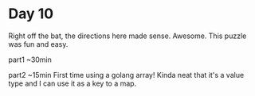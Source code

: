 # Day 10

Right off the bat, the directions here made sense. Awesome. This puzzle was fun and easy.

part1 ~30min

part2 ~15min First time using a golang array! Kinda neat that it's a value type and I can use it as a key to a map.
